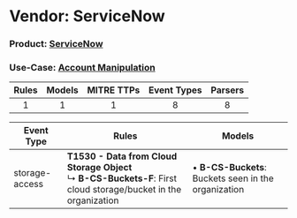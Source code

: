 Vendor: ServiceNow
==================
### Product: [ServiceNow](../ds_servicenow_servicenow.md)
### Use-Case: [Account Manipulation](../../../../UseCases/uc_account_manipulation.md)

| Rules | Models | MITRE TTPs | Event Types | Parsers |
|:-----:|:------:|:----------:|:-----------:|:-------:|
|   1   |   1    |     1      |      8      |    8    |

| Event Type     | Rules                                                                                                                     | Models                                                   |
| -------------- | ------------------------------------------------------------------------------------------------------------------------- | -------------------------------------------------------- |
| storage-access | <b>T1530 - Data from Cloud Storage Object</b><br> ↳ <b>B-CS-Buckets-F</b>: First cloud storage/bucket in the organization |  • <b>B-CS-Buckets</b>: Buckets seen in the organization |